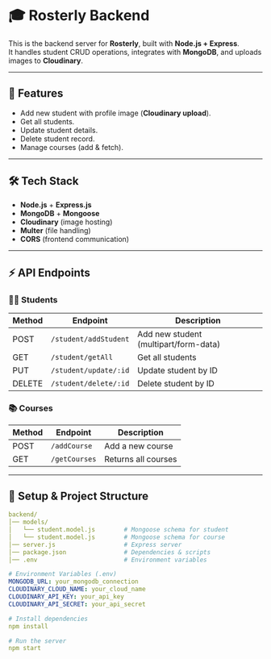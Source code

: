 # 🎓 Rosterly Backend

This is the backend server for **Rosterly**, built with **Node.js + Express**.  
It handles student CRUD operations, integrates with **MongoDB**, and uploads images to **Cloudinary**.

---

## 🚀 Features
- Add new student with profile image (**Cloudinary upload**).
- Get all students.
- Update student details.
- Delete student record.
- Manage courses (add & fetch).

---

## 🛠️ Tech Stack
- **Node.js** + **Express.js**
- **MongoDB** + **Mongoose**
- **Cloudinary** (image hosting)
- **Multer** (file handling)
- **CORS** (frontend communication)

---

## ⚡ API Endpoints

### 👨‍🎓 Students
| Method | Endpoint                   | Description                        |
|--------|----------------------------|------------------------------------|
| POST   | `/student/addStudent`      | Add new student (multipart/form-data) |
| GET    | `/student/getAll`          | Get all students                   |
| PUT    | `/student/update/:id`      | Update student by ID               |
| DELETE | `/student/delete/:id`      | Delete student by ID               |

### 📚 Courses
| Method | Endpoint         | Description                 |
|--------|-----------------|-----------------------------|
| POST   | `/addCourse`    | Add a new course            |
| GET    | `/getCourses`   | Returns all courses         |

---

## 📂 Setup & Project Structure

```yaml
backend/
│── models/
│   └── student.model.js        # Mongoose schema for student
│   └── student.model.js        # Mongoose schema for course
│── server.js                   # Express server
│── package.json                # Dependencies & scripts
│── .env                        # Environment variables

# Environment Variables (.env)
MONGODB_URL: your_mongodb_connection
CLOUDINARY_CLOUD_NAME: your_cloud_name
CLOUDINARY_API_KEY: your_api_key
CLOUDINARY_API_SECRET: your_api_secret

# Install dependencies
npm install

# Run the server
npm start
